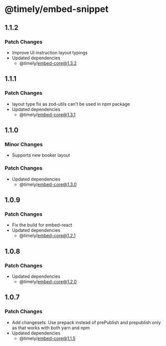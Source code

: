 # @timely/embed-snippet

## 1.1.2

### Patch Changes

- Improve UI instruction layout typings
- Updated dependencies
  - @timely/embed-core@1.3.2

## 1.1.1

### Patch Changes

- layout type fix as zod-utils can't be used in npm package
- Updated dependencies
  - @timely/embed-core@1.3.1

## 1.1.0

### Minor Changes

- Supports new booker layout

### Patch Changes

- Updated dependencies
  - @timely/embed-core@1.3.0

## 1.0.9

### Patch Changes

- Fix the build for embed-react
- Updated dependencies
  - @timely/embed-core@1.2.1

## 1.0.8

### Patch Changes

- Updated dependencies
  - @timely/embed-core@1.2.0

## 1.0.7

### Patch Changes

- Add changesets. Use prepack instead of prePublish and prepublish only as that works with both yarn and npm
- Updated dependencies
  - @timely/embed-core@1.1.5
